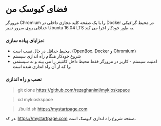 # فضای کیوسک من
مرورگر Chromium را با یک صفحه کلید مجازی داخلی در Docker در محیط گرافیکی حداقلی روی سرور تمیز Ubuntu 16.04 LTS به طور خودکار اجرا می کند.
### مزایای پیاده سازی:
- محیط حداقل در حال نصب است. (OpenBox، Docker و Chromium)
- شروع خودکار هنگام راه اندازی سیستم
- امنیت سیستم - کاربر در مرورگر فقط محیط داخل کانتینر را می بیند و نه سیستمی را که از آن راه اندازی شده است.
### نصب و راه اندازی
> git clone https://github.com/rezaghanimi/mykioskspace

> cd mykioskspace

> ./build.sh https://mystartpage.com

در کد، https://mystartpage.com صفحه شروع راه اندازی کیوسک است.
